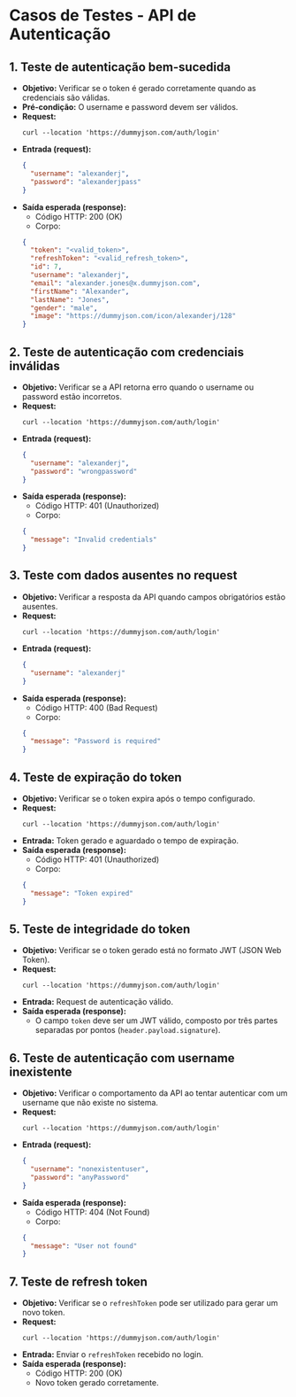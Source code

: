 
# Casos de Testes - API de Autenticação

## 1. Teste de autenticação bem-sucedida
- **Objetivo:** Verificar se o token é gerado corretamente quando as credenciais são válidas.
- **Pré-condição:** O username e password devem ser válidos.
- **Request:**
  ```arduino
  curl --location 'https://dummyjson.com/auth/login'
  ```
- **Entrada (request):**
  ```json
  {
    "username": "alexanderj",
    "password": "alexanderjpass"
  }
  ```
- **Saída esperada (response):**
    - Código HTTP: 200 (OK)
    - Corpo:
  ```json
  {
    "token": "<valid_token>",
    "refreshToken": "<valid_refresh_token>",
    "id": 7,
    "username": "alexanderj",
    "email": "alexander.jones@x.dummyjson.com",
    "firstName": "Alexander",
    "lastName": "Jones",
    "gender": "male",
    "image": "https://dummyjson.com/icon/alexanderj/128"
  }
  ```

## 2. Teste de autenticação com credenciais inválidas
- **Objetivo:** Verificar se a API retorna erro quando o username ou password estão incorretos.
- **Request:**
  ```arduino
  curl --location 'https://dummyjson.com/auth/login'
  ```
- **Entrada (request):**
  ```json
  {
    "username": "alexanderj",
    "password": "wrongpassword"
  }
  ```
- **Saída esperada (response):**
    - Código HTTP: 401 (Unauthorized)
    - Corpo:
  ```json
  {
    "message": "Invalid credentials"
  }
  ```

## 3. Teste com dados ausentes no request
- **Objetivo:** Verificar a resposta da API quando campos obrigatórios estão ausentes.
- **Request:**
  ```arduino
  curl --location 'https://dummyjson.com/auth/login'
  ```
- **Entrada (request):**
  ```json
  {
    "username": "alexanderj"
  }
  ```
- **Saída esperada (response):**
    - Código HTTP: 400 (Bad Request)
    - Corpo:
  ```json
  {
    "message": "Password is required"
  }
  ```

## 4. Teste de expiração do token
- **Objetivo:** Verificar se o token expira após o tempo configurado.
- **Request:**
  ```arduino
  curl --location 'https://dummyjson.com/auth/login'
  ```
- **Entrada:** Token gerado e aguardado o tempo de expiração.
- **Saída esperada (response):**
    - Código HTTP: 401 (Unauthorized)
    - Corpo:
  ```json
  {
    "message": "Token expired"
  }
  ```

## 5. Teste de integridade do token
- **Objetivo:** Verificar se o token gerado está no formato JWT (JSON Web Token).
- **Request:**
  ```arduino
  curl --location 'https://dummyjson.com/auth/login'
  ```
- **Entrada:** Request de autenticação válido.
- **Saída esperada (response):**
    - O campo `token` deve ser um JWT válido, composto por três partes separadas por pontos (`header.payload.signature`).

## 6. Teste de autenticação com username inexistente
- **Objetivo:** Verificar o comportamento da API ao tentar autenticar com um username que não existe no sistema.
- **Request:**
  ```arduino
  curl --location 'https://dummyjson.com/auth/login'
  ```
- **Entrada (request):**
  ```json
  {
    "username": "nonexistentuser",
    "password": "anyPassword"
  }
  ```
- **Saída esperada (response):**
    - Código HTTP: 404 (Not Found)
    - Corpo:
  ```json
  {
    "message": "User not found"
  }
  ```

## 7. Teste de refresh token
- **Objetivo:** Verificar se o `refreshToken` pode ser utilizado para gerar um novo token.
- **Request:**
  ```arduino
  curl --location 'https://dummyjson.com/auth/login'
  ```
- **Entrada:** Enviar o `refreshToken` recebido no login.
- **Saída esperada (response):**
    - Código HTTP: 200 (OK)
    - Novo token gerado corretamente.
